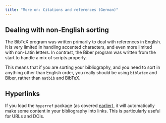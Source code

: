 ```yaml
---
title: "More on: Citations and references (German)"
---
```


## Dealing with non-English sorting

The BibTeX program was written primarily to deal with references in English. It
is very limited in handling accented characters, and even more limited with
non-Latin letters. In contrast, the Biber program was written from the start to
handle a mix of scripts properly.

This means that if you are sorting your bibliography, and you need to sort in
anything other than English order, you really should be using `biblatex` and
Biber, rather than `natbib` and BibTeX.

## Hyperlinks

If you load the `hyperref` package (as covered [earlier](more-09)), it will
automatically make some content in your bibliography into links. This is
particularly useful for URLs and DOIs.
